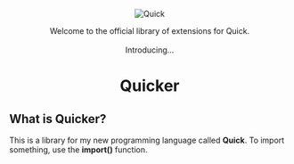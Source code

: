 <p align="center">
  <img src="https://github.com/user-attachments/assets/7ccbcc80-0d10-496f-9412-3cdc122aacc3" alt="Quick">
</p>

<p align="center">Welcome to the official library of extensions for Quick. <br> <br>Introducing...</p>
<h1 align="center">Quicker</h1>
<h2 align="left">What is Quicker?</h2>
<p align="left">This is a library for my new programming language called <b>Quick</b>. To import something, use the <b>import()</b> function.</p>
